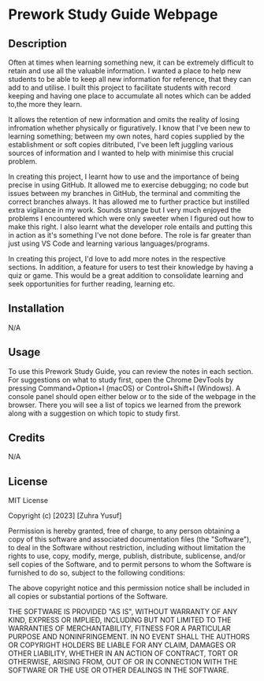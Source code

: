 # Prework Study Guide Webpage

## Description


Often at times when learning something new, it can be extremely difficult to retain and use all the valuable information. I wanted a place to help new students to be able to keep all new information for reference, that they can add to and utilise.
I built this project to facilitate students with record keeping and having one place to accumulate all notes which can be added to,the more they learn.

It allows the retention of new information and omits the reality of losing infromation whether physically or figuratively. I know that I've been new to learning something; between my own notes, hard copies supplied by the establishment or soft copies ditributed, I've been left juggling various sources of information and I wanted to help with minimise this crucial problem.

In creating this project, I learnt how to use and the importance of being precise in using GitHub. It allowed me to exercise debugging; no code but issues between my branches in GitHub, the terminal and commiting the correct branches always. It has allowed me to further practice but instilled extra vigilance in my work. Sounds strange but I very much enjoyed the problems I encountered which were only sweeter when I figured out how to make this right. I also learnt what the developer role entails and putting this in action as it's something I've not done before. The role is far greater than just using VS Code and learning various languages/programs.

In creating this project, I'd love to add more notes in the respective sections. In addition, a feature for users to test their knowledge by having a quiz or game. This would be a great addition to consolidate learning and seek opportunities for further reading, learning etc.


## Installation

N/A

## Usage

To use this Prework Study Guide, you can review the notes in each section. For suggestions on what to study first, open the Chrome DevTools by pressing Command+Option+I (macOS) or Control+Shift+I (Windows). A console panel should open either below or to the side of the webpage in the browser. There you will see a list of topics we learned from the prework along with a suggestion on which topic to study first.

## Credits

N/A

## License

MIT License

Copyright (c) [2023] [Zuhra Yusuf]

Permission is hereby granted, free of charge, to any person obtaining a copy
of this software and associated documentation files (the "Software"), to deal
in the Software without restriction, including without limitation the rights
to use, copy, modify, merge, publish, distribute, sublicense, and/or sell
copies of the Software, and to permit persons to whom the Software is
furnished to do so, subject to the following conditions:

The above copyright notice and this permission notice shall be included in all
copies or substantial portions of the Software.

THE SOFTWARE IS PROVIDED "AS IS", WITHOUT WARRANTY OF ANY KIND, EXPRESS OR
IMPLIED, INCLUDING BUT NOT LIMITED TO THE WARRANTIES OF MERCHANTABILITY,
FITNESS FOR A PARTICULAR PURPOSE AND NONINFRINGEMENT. IN NO EVENT SHALL THE
AUTHORS OR COPYRIGHT HOLDERS BE LIABLE FOR ANY CLAIM, DAMAGES OR OTHER
LIABILITY, WHETHER IN AN ACTION OF CONTRACT, TORT OR OTHERWISE, ARISING FROM,
OUT OF OR IN CONNECTION WITH THE SOFTWARE OR THE USE OR OTHER DEALINGS IN THE
SOFTWARE.

